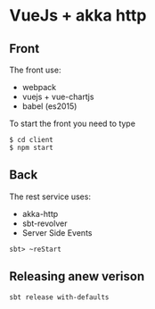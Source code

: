 VueJs + akka http
=========

## Front

The front use: 
* webpack
* vuejs + vue-chartjs
* babel (es2015)

To start the front you need to type

```
$ cd client
$ npm start
```

## Back

The rest service uses: 
* akka-http
* sbt-revolver
* Server Side Events

```
sbt> ~reStart
```


## Releasing anew verison

```
sbt release with-defaults
```